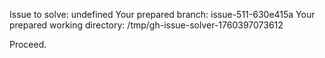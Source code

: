 Issue to solve: undefined
Your prepared branch: issue-511-630e415a
Your prepared working directory: /tmp/gh-issue-solver-1760397073612

Proceed.